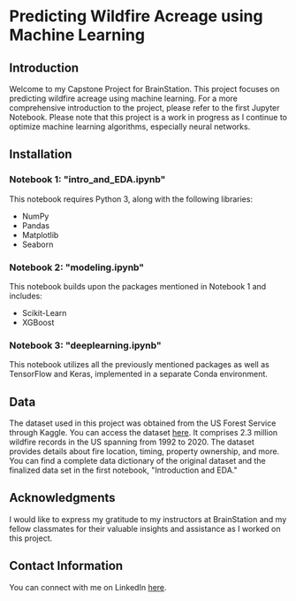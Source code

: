 # Predicting Wildfire Acreage using Machine Learning

## Introduction

Welcome to my Capstone Project for BrainStation. This project focuses on predicting wildfire acreage using machine learning. For a more comprehensive introduction to the project, please refer to the first Jupyter Notebook. Please note that this project is a work in progress as I continue to optimize machine learning algorithms, especially neural networks.

## Installation

### Notebook 1: "intro_and_EDA.ipynb"
This notebook requires Python 3, along with the following libraries:
- NumPy
- Pandas
- Matplotlib
- Seaborn

### Notebook 2: "modeling.ipynb"
This notebook builds upon the packages mentioned in Notebook 1 and includes:
- Scikit-Learn
- XGBoost

### Notebook 3: "deeplearning.ipynb"
This notebook utilizes all the previously mentioned packages as well as TensorFlow and Keras, implemented in a separate Conda environment.

## Data

The dataset used in this project was obtained from the US Forest Service through Kaggle. You can access the dataset [here](https://www.kaggle.com/datasets/behroozsohrabi/us-wildfire-records-6th-edition?resource=download). It comprises 2.3 million wildfire records in the US spanning from 1992 to 2020. The dataset provides details about fire location, timing, property ownership, and more. You can find a complete data dictionary of the original dataset and the finalized data set in the first notebook, "Introduction and EDA."

## Acknowledgments

I would like to express my gratitude to my instructors at BrainStation and my fellow classmates for their valuable insights and assistance as I worked on this project.

## Contact Information

You can connect with me on LinkedIn [here](https://www.linkedin.com/in/jack-keoseyan/).
